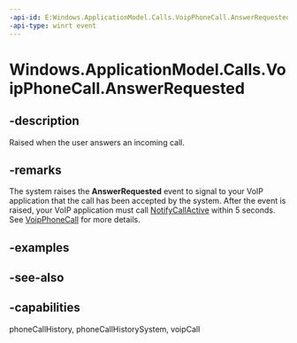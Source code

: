```yaml
---
-api-id: E:Windows.ApplicationModel.Calls.VoipPhoneCall.AnswerRequested
-api-type: winrt event
---
```


<!-- Event syntax
public event Windows.Foundation.TypedEventHandler AnswerRequested<Windows.ApplicationModel.Calls.VoipPhoneCall,  Windows.ApplicationModel.Calls.CallAnswerEventArgs>
-->

# Windows.ApplicationModel.Calls.VoipPhoneCall.AnswerRequested

## -description
Raised when the user answers an incoming call.

## -remarks
The system raises the **AnswerRequested** event to signal to your VoIP application that the call has been accepted by the system. After the event is raised, your VoIP application must call [NotifyCallActive](voipphonecall_notifycallactive_97340177.md) within 5 seconds. See [VoipPhoneCall](voipphonecall.md) for more details.

## -examples

## -see-also

## -capabilities
phoneCallHistory, phoneCallHistorySystem, voipCall
